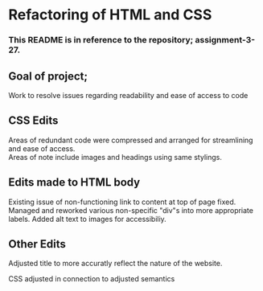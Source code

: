 # Refactoring of HTML and CSS
### This README is in reference to the repository; assignment-3-27.

## Goal of project; 
Work to resolve issues regarding readability and ease of access to code


## CSS Edits

Areas of redundant code were compressed and arranged for streamlining and ease of access.  
Areas of note include images and headings using same stylings.

## Edits made to HTML body

Existing issue of non-functioning link to content at top of page fixed.  
Managed and reworked various non-specific "div"s into more appropriate labels.
Added alt text to images for accessibiliy.

## Other Edits

Adjusted title to more accuratly reflect the nature of the website.

CSS adjusted in connection to adjusted semantics